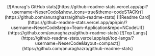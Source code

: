 <center>
  [![Anurag's GitHub stats](https://github-readme-stats.vercel.app/api?username=NeserCode&show_icons=true&theme=codeSTACKr)](https://github.com/anuraghazra/github-readme-stats)
[![Readme Card](https://github-readme-stats.vercel.app/api/pin/?username=NeserCode&repo=Team-Application&repo=NCodeUI)](https://github.com/anuraghazra/github-readme-stats)
[![Top Langs](https://github-readme-stats.vercel.app/api/top-langs/?username=NeserCode&layout=compact)](https://github.com/anuraghazra/github-readme-stats)
</center>
